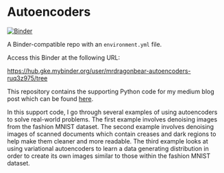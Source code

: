 # Autoencoders

[![Binder](http://mybinder.org/badge_logo.svg)](https://hub.gke.mybinder.org/user/mrdragonbear-autoencoders-ruq3z975/tree)

A Binder-compatible repo with an `environment.yml` file.

Access this Binder at the following URL:

https://hub.gke.mybinder.org/user/mrdragonbear-autoencoders-ruq3z975/tree

This repository contains the supporting Python code for my medium blog post which can be found [here](https://towardsdatascience.com/generating-images-with-autoencoders-77fd3a8dd368).

In this support code, I go through several examples of using autoencoders to solve real-world problems. The first example involves denoising images from the fashion MNIST dataset. The second example involves denoising images of scanned documents which contain creases and dark regions to help make them cleaner and more readable. The third example looks at using variational autoencoders to learn a data generating distribution in order to create its own images similar to those within the fashion MNIST dataset.
